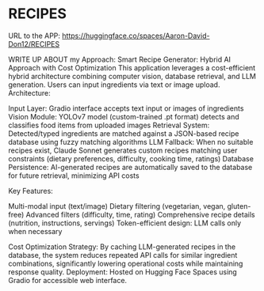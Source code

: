 # RECIPES
URL to the APP:
https://huggingface.co/spaces/Aaron-David-Don12/RECIPES

WRITE UP ABOUT my Approach:
Smart Recipe Generator: Hybrid AI Approach with Cost Optimization
This application leverages a cost-efficient hybrid architecture combining computer vision, database retrieval, and LLM generation. Users can input ingredients via text or image upload.
Architecture:

Input Layer: Gradio interface accepts text input or images of ingredients
Vision Module: YOLOv7 model (custom-trained .pt format) detects and classifies food items from uploaded images
Retrieval System: Detected/typed ingredients are matched against a JSON-based recipe database using fuzzy matching algorithms
LLM Fallback: When no suitable recipes exist, Claude Sonnet generates custom recipes matching user constraints (dietary preferences, difficulty, cooking time, ratings)
Database Persistence: AI-generated recipes are automatically saved to the database for future retrieval, minimizing API costs

Key Features:

Multi-modal input (text/image)
Dietary filtering (vegetarian, vegan, gluten-free)
Advanced filters (difficulty, time, rating)
Comprehensive recipe details (nutrition, instructions, servings)
Token-efficient design: LLM calls only when necessary

Cost Optimization Strategy: By caching LLM-generated recipes in the database, the system reduces repeated API calls for similar ingredient combinations, significantly lowering operational costs while maintaining response quality.
Deployment: Hosted on Hugging Face Spaces using Gradio for accessible web interface.
